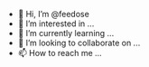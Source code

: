 - 👋 Hi, I’m @feedose
- 👀 I’m interested in ...
- 🌱 I’m currently learning ...
- 💞️ I’m looking to collaborate on ...
- 📫 How to reach me ...

<!---
feedose/feedose is a ✨ special ✨ repository because its `README.md` (this file) appears on your GitHub profile.
You can click the Preview link to take a look at your changes.
--->
